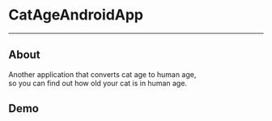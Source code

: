 CatAgeAndroidApp
===

---

About
---
Another application that converts cat age to human age,<br /> so you can find out how old your cat is in human age.


Demo
---